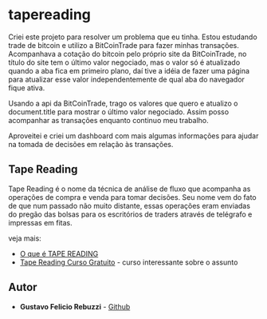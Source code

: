 # tapereading

Criei este projeto para resolver um problema que eu tinha. Estou estudando trade de bitcoin e utilizo a BitCoinTrade para fazer minhas transações. Acompanhava a cotação do bitcoin pelo próprio site da BitCoinTrade, no título do site tem o último valor negociado, mas o valor só é atualizado quando a aba fica em primeiro plano, daí tive a idéia de fazer uma página para atualizar esse valor independentemente de qual aba do navegador fique ativa.

Usando a api da BitCoinTrade, trago os valores que quero e atualizo o document.title para mostrar o último valor negociado. Assim posso acompanhar as transações enquanto continuo meu trabalho.

Aproveitei e criei um dashboard com mais algumas informações para ajudar na tomada de decisões em relação às transações.

## Tape Reading

Tape Reading é o nome da técnica de análise de fluxo que acompanha as operações de compra e venda para tomar decisões. Seu nome vem do fato de que num passado não muito distante, essas operações eram enviadas do pregão das bolsas para os escritórios de traders através de telégrafo e impressas em fitas.

veja mais:
* [O que é TAPE READING](https://www.daytraderpro.com.br/blog/o-que-e-tape-reading/)
* [Tape Reading Curso Gratuito](https://portaldotrader.com.br/aprenda/tape-reading-curso-gratuito/) - curso interessante sobre o assunto

## Autor

* **Gustavo Felicio Rebuzzi** - [Github](https://github.com/gustavofr)
